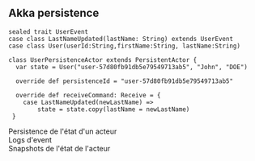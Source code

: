 ## Akka persistence

```
sealed trait UserEvent
case class LastNameUpdated(lastName: String) extends UserEvent
case class User(userId:String,firstName:String, lastName:String)

class UserPersistenceActor extends PersistentActor {
  var state = User("user-57d80fb91db5e79549713ab5", "John", "DOE")
  
  override def persistenceId = "user-57d80fb91db5e79549713ab5"
  
  override def receiveCommand: Receive = {
    case LastNameUpdated(newLastName) => 
        state = state.copy(lastName = newLastName)
 }
```

<aside class="notes">
    Persistence de l'état d'un acteur<br/>
    Logs d'event<br/>
    Snapshots de l'état de l'acteur<br/>
</aside>
